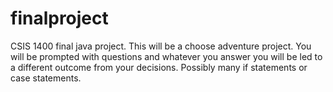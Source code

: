 # finalproject
CSIS 1400 final java project. 
This will be a choose adventure project. You will be prompted with questions and whatever you answer you will be led to a different outcome from your decisions.
Possibly many if statements or case statements.
